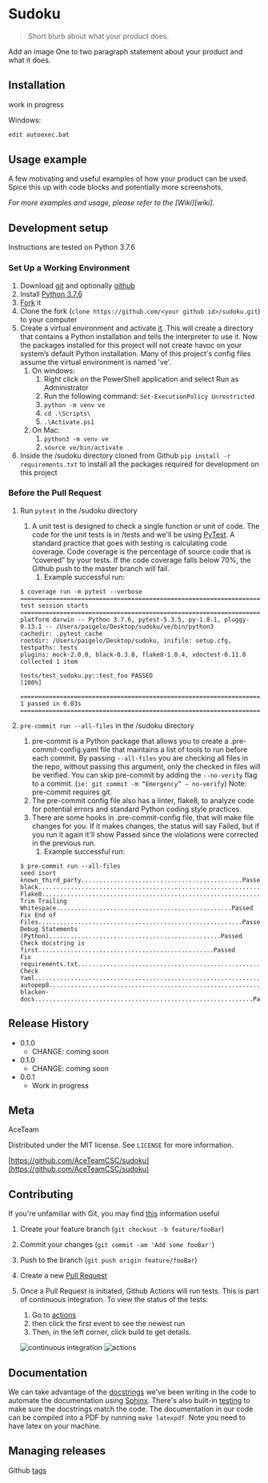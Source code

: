 # Sudoku
> Short blurb about what your product does.

Add an image
One to two paragraph statement about your product and what it does.

## Installation

work in progress

Windows:

```sh
edit autoexec.bat
```

## Usage example

A few motivating and useful examples of how your product can be used. Spice this up with code blocks and potentially more screenshots.

_For more examples and usage, please refer to the [Wiki][wiki]._

## Development setup

Instructions are tested on Python 3.7.6

### Set Up a Working Environment
1. Download [git](https://git-scm.com/downloads) and optionally [github](https://desktop.github.com/)
2. Install [Python 3.7.6](https://www.python.org/downloads/release/python-376/)
3. [Fork](https://github.com/AceTeamCSC/sudoku/fork) it
4. Clone the fork (`clone https://github.com/<your github id>/sudoku.git`) to your computer
5. Create a virtual environment and activate [it](https://docs.python.org/3.7/library/venv.html#creating-virtual-environments).
This will create a directory that contains a Python installation and tells the interpreter to use it. Now the packages
installed for this project will not create havoc on your system’s default Python installation. Many of this project's
config files assume the virtual environment is named 've'.
    1. On windows:
        1. Right click on the PowerShell application and select Run as Administrator
        2. Run the following command: ```Set-ExecutionPolicy Unrestricted```
        3. ```python -m venv ve```
        4. ```cd .\Scripts\```
        5. `````.\Activate.ps1`````
    2. On Mac:
        1. ```python3 -m venv ve```
        2. ```source ve/bin/activate```
6. Inside the /sudoku directory cloned from Github
```pip install -r requirements.txt``` to install all the packages required for development on this project

### Before the Pull Request
1. Run ```pytest``` in the /sudoku directory
    1. A unit test is designed to check a single function or unit of code. The code for the unit tests
    is in /tests and we'll be using [PyTest](https://docs.pytest.org/en/latest/getting-started.html). A standard
    practice that goes with testing is calculating code coverage. Code coverage is the percentage of source code that is
    “covered” by your tests. If the code coverage falls below 70%, the Github push to the master branch will fail.
        1. Example successful run:
      ```
    $ coverage run -m pytest --verbose
    ================================================================================ test session starts =================================================================================
    platform darwin -- Python 3.7.6, pytest-5.3.5, py-1.8.1, pluggy-0.13.1 -- /Users/paigelo/Desktop/sudoku/ve/bin/python3
    cachedir: .pytest_cache
    rootdir: /Users/paigelo/Desktop/sudoku, inifile: setup.cfg, testpaths: tests
    plugins: mock-2.0.0, black-0.3.8, flake8-1.0.4, xdoctest-0.11.0
    collected 1 item                                                                                                                                                                     
    
    tests/test_sudoku.py::test_foo PASSED                                                                                                                                          [100%]
    
    ================================================================================= 1 passed in 0.03s ==================================================================================
    ```

2. ```pre-commit run --all-files``` in the /sudoku directory
    1. pre-commit is a Python package that allows you to create a .pre-commit-config.yaml file that maintains a list of
    tools to run before each commit. By passing ```--all-files``` you are checking all files in the repo, without
    passing this  argument, only the checked in files will be verified. You can skip pre-commit by adding the
    ```--no-verify``` flag  to a commit.  (```ie: git commit -m “Emergency” — no-verify```) Note: pre-commit requires
    git.
    2. The pre-commit config file also has a linter, flake8, to analyze code for potential errors and standard Python
    coding style practices.
    3. There are some hooks in .pre-commit-config file, that will make file changes for you. If it makes changes,
    the status will say Failed, but if you run it again it'll show Passed since the violations were corrected in the
    previous run.
        1. Example successful run:
    ```
    $ pre-commit run --all-files
    seed isort known_third_party.............................................Passed
    black....................................................................Passed
    Flake8...................................................................Passed
    Trim Trailing Whitespace.................................................Passed
    Fix End of Files.........................................................Passed
    Debug Statements (Python)................................................Passed
    Check docstring is first.................................................Passed
    Fix requirements.txt.....................................................Passed
    Check Yaml...............................................................Passed
    autopep8.................................................................Passed
    blacken-docs.............................................................Passed
    ```


## Release History

* 0.1.0
    * CHANGE: coming soon
* 0.1.0
    * CHANGE: coming soon
* 0.0.1
    * Work in progress

## Meta

AceTeam

Distributed under the MIT license. See ``LICENSE`` for more information.

[https://github.com/AceTeamCSC/sudoku](https://github.com/AceTeamCSC/sudoku)

## Contributing

If you're unfamiliar with Git, you may find [this](https://realpython.com/python-git-github-intro/) information useful

1. Create your feature branch (`git checkout -b feature/fooBar`)
2. Commit your changes (`git commit -am 'Add some fooBar'`)
3. Push to the branch (`git push origin feature/fooBar`)
4. Create a new [Pull Request](https://help.github.com/en/github/collaborating-with-issues-and-pull-requests/creating-a-pull-request)
6. Once a Pull Request is initiated, Github Actions will run tests. This is part of continuous integration. To view
the status of the tests:
    1. Go to [actions](https://github.com/AceTeamCSC/sudoku/actions)
    2. then click the first event to see the newest run
    3. Then, in the left corner, click build to get details.

    ![continuous integration](https://dan.yeaw.me/images/continuous-integration.svg)
    ![actions](docs/actions.png)



## Documentation
We can take advantage of the [docstrings](https://www.python.org/dev/peps/pep-0257/) we've been writing in the code to
automate the documentation using [Sphinx](https://www.sphinx-doc.org/en/1.5/tutorial.html#running-the-build).
There's also built-in [testing](https://docs.python.org/3.7/library/doctest.html) to make sure the docstrings match the
code. The documentation in our code can be compiled into a PDF by running ```make latexpdf```. Note you need to have latex on
your machine.
## Managing releases
Github [tags](https://help.github.com/en/github/administering-a-repository/managing-releases-in-a-repository)
